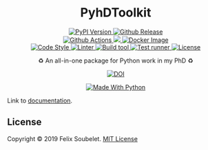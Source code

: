 <h1 align="center">
  <b>PyhDToolkit</b>
</h1>

<p align="center">
  <!-- PyPi Version -->
  <a href="https://pypi.org/project/pyhdtoolkit">
    <img alt="PyPI Version" src="https://img.shields.io/pypi/v/pyhdtoolkit?label=PyPI&logo=PyPI">
  </a>

  <!-- Github Release -->
  <a href="https://github.com/fsoubelet/PyhDToolkit/releases">
    <img alt="Github Release" src="https://img.shields.io/github/v/release/fsoubelet/PyhDToolkit?color=blue&label=Release&logo=Github">
  </a>

  <br/>

  <!-- Github Actions Build -->
  <a href="https://github.com/fsoubelet/PyhDToolkit/actions?query=workflow%3A%22Cron+Testing%22">
    <img alt="Github Actions" src="https://github.com/fsoubelet/PyhDToolkit/workflows/Tests/badge.svg">
  </a>

  <!-- Code Coverage -->
  <a href="https://codecov.io/gh/fsoubelet/PyhDToolkit">
    <img src="https://codecov.io/gh/fsoubelet/PyhDToolkit/branch/master/graph/badge.svg?token=6SO90F2MJI"/>
  </a>

  <!-- Docker Image -->
  <a href="https://hub.docker.com/r/fsoubelet/simenv">
    <img alt="Docker Image" src="https://img.shields.io/docker/image-size/fsoubelet/simenv?label=Docker&sort=date">
  </a>

  <br/>

  <!-- Code style -->
  <a href="https://github.com/psf/Black">
    <img alt="Code Style" src="https://img.shields.io/badge/Code%20Style-Black-9cf.svg">
  </a>

  <!-- Linter -->
  <a href="https://github.com/astral-sh/ruff">
    <img alt="Linter" src="https://img.shields.io/badge/Linter-Ruff-ce963f.svg">
  </a>

  <!-- Build tool -->
  <a href="https://github.com/astral-sh/uv">
    <img alt="Build tool" src="https://img.shields.io/badge/Build%20Tool-uv-4e5dc8.svg">
  </a>

  <!-- Test runner -->
  <a href="https://github.com/pytest-dev/pytest">
    <img alt="Test runner" src="https://img.shields.io/badge/Test%20Runner-Pytest-ce963f.svg">
  </a>

  <!-- License -->
  <a href="https://github.com/fsoubelet/PyhDToolkit/blob/master/LICENSE">
    <img alt="License" src="https://img.shields.io/github/license/fsoubelet/PyhDToolkit?color=9cf&label=License">
  </a>
</p>

<p align="center">
  ♻️ An all-in-one package for Python work in my PhD ♻️
</p>

<p align="center">
  <!-- General DOI -->
  <a href="https://zenodo.org/badge/latestdoi/227081702">
    <img alt="DOI" src="https://zenodo.org/badge/227081702.svg">
  </a>
</p>

<p align="center">
  <a href="https://www.python.org/">
    <img alt="Made With Python" src="https://forthebadge.com/images/badges/made-with-python.svg">
  </a>
</p>

Link to [documentation].

## License

Copyright &copy; 2019 Felix Soubelet. [MIT License](LICENSE)

[documentation]: https://fsoubelet.github.io/PyhDToolkit/
